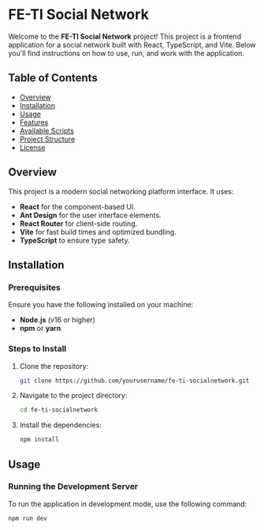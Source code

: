 # FE-TI Social Network

Welcome to the **FE-TI Social Network** project! This project is a frontend application for a social network built with React, TypeScript, and Vite. Below you'll find instructions on how to use, run, and work with the application.

## Table of Contents

- [Overview](#overview)
- [Installation](#installation)
- [Usage](#usage)
- [Features](#features)
- [Available Scripts](#available-scripts)
- [Project Structure](#project-structure)
- [License](#license)

## Overview

This project is a modern social networking platform interface. It uses:

- **React** for the component-based UI.
- **Ant Design** for the user interface elements.
- **React Router** for client-side routing.
- **Vite** for fast build times and optimized bundling.
- **TypeScript** to ensure type safety.

## Installation

### Prerequisites

Ensure you have the following installed on your machine:

- **Node.js** (v16 or higher)
- **npm** or **yarn**

### Steps to Install

1. Clone the repository:

   ```bash
   git clone https://github.com/yourusername/fe-ti-socialnetwork.git
   ```

2. Navigate to the project directory:

   ```bash
   cd fe-ti-socialnetwork
   ```

3. Install the dependencies:
   ```bash
   npm install
   ```

## Usage

### Running the Development Server

To run the application in development mode, use the following command:

```bash
npm run dev
```
